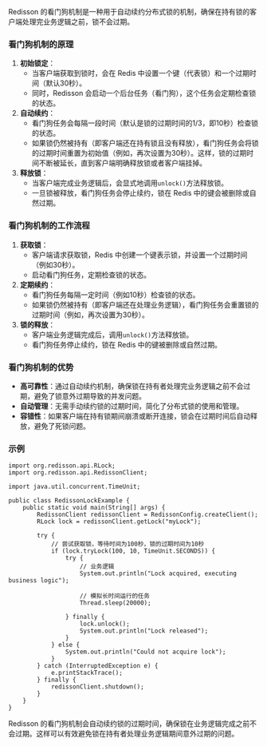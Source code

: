 Redisson 的看门狗机制是一种用于自动续约分布式锁的机制，确保在持有锁的客户端处理完业务逻辑之前，锁不会过期。
### 看门狗机制的原理

1. **初始锁定**：
   - 当客户端获取到锁时，会在 Redis 中设置一个键（代表锁）和一个过期时间（默认30秒）。
   - 同时，Redisson 会启动一个后台任务（看门狗），这个任务会定期检查锁的状态。
2. **自动续约**：
   - 看门狗任务会每隔一段时间（默认是锁的过期时间的1/3，即10秒）检查锁的状态。
   - 如果锁仍然被持有（即客户端还在持有锁且没有释放），看门狗任务会将锁的过期时间重置为初始值（例如，再次设置为30秒）。这样，锁的过期时间不断被延长，直到客户端明确释放锁或者客户端挂掉。
3. **释放锁**：
   - 当客户端完成业务逻辑后，会显式地调用`unlock()`方法释放锁。
   - 一旦锁被释放，看门狗任务会停止续约，锁在 Redis 中的键会被删除或自然过期。
### 看门狗机制的工作流程

1. **获取锁**：
   - 客户端请求获取锁，Redis 中创建一个键表示锁，并设置一个过期时间（例如30秒）。
   - 启动看门狗任务，定期检查锁的状态。
2. **定期续约**：
   - 看门狗任务每隔一定时间（例如10秒）检查锁的状态。
   - 如果锁仍然被持有（即客户端还在处理业务逻辑），看门狗任务会重置锁的过期时间（例如，再次设置为30秒）。
3. **锁的释放**：
   - 客户端业务逻辑完成后，调用`unlock()`方法释放锁。
   - 看门狗任务停止续约，锁在 Redis 中的键被删除或自然过期。
### 看门狗机制的优势

- **高可靠性**：通过自动续约机制，确保锁在持有者处理完业务逻辑之前不会过期，避免了锁意外过期导致的并发问题。
- **自动管理**：无需手动续约锁的过期时间，简化了分布式锁的使用和管理。
- **容错性**：如果客户端在持有锁期间崩溃或断开连接，锁会在过期时间后自动释放，避免了死锁问题。
### 示例
```
import org.redisson.api.RLock;
import org.redisson.api.RedissonClient;

import java.util.concurrent.TimeUnit;

public class RedissonLockExample {
    public static void main(String[] args) {
        RedissonClient redissonClient = RedissonConfig.createClient();
        RLock lock = redissonClient.getLock("myLock");

        try {
            // 尝试获取锁，等待时间为100秒，锁的过期时间为10秒
            if (lock.tryLock(100, 10, TimeUnit.SECONDS)) {
                try {
                    // 业务逻辑
                    System.out.println("Lock acquired, executing business logic");

                    // 模拟长时间运行的任务
                    Thread.sleep(20000);

                } finally {
                    lock.unlock();
                    System.out.println("Lock released");
                }
            } else {
                System.out.println("Could not acquire lock");
            }
        } catch (InterruptedException e) {
            e.printStackTrace();
        } finally {
            redissonClient.shutdown();
        }
    }
}
```
Redisson 的看门狗机制会自动续约锁的过期时间，确保锁在业务逻辑完成之前不会过期。这样可以有效避免锁在持有者处理业务逻辑期间意外过期的问题。
